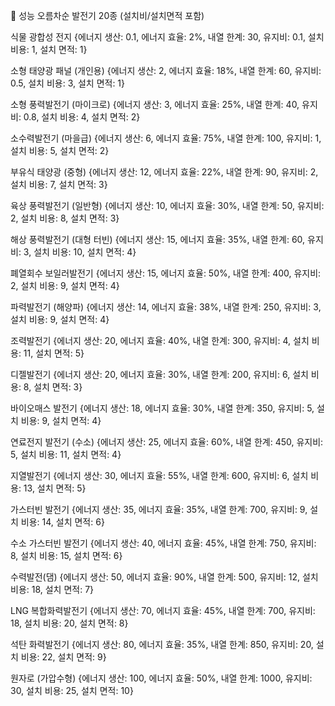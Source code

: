 🔻 성능 오름차순 발전기 20종 (설치비/설치면적 포함)

식물 광합성 전지
{에너지 생산: 0.1, 에너지 효율: 2%, 내열 한계: 30, 유지비: 0.1, 설치 비용: 1, 설치 면적: 1}

소형 태양광 패널 (개인용)
{에너지 생산: 2, 에너지 효율: 18%, 내열 한계: 60, 유지비: 0.5, 설치 비용: 3, 설치 면적: 1}

소형 풍력발전기 (마이크로)
{에너지 생산: 3, 에너지 효율: 25%, 내열 한계: 40, 유지비: 0.8, 설치 비용: 4, 설치 면적: 2}

소수력발전기 (마을급)
{에너지 생산: 6, 에너지 효율: 75%, 내열 한계: 100, 유지비: 1, 설치 비용: 5, 설치 면적: 2}

부유식 태양광 (중형)
{에너지 생산: 12, 에너지 효율: 22%, 내열 한계: 90, 유지비: 2, 설치 비용: 7, 설치 면적: 3}

육상 풍력발전기 (일반형)
{에너지 생산: 10, 에너지 효율: 30%, 내열 한계: 50, 유지비: 2, 설치 비용: 8, 설치 면적: 3}

해상 풍력발전기 (대형 터빈)
{에너지 생산: 15, 에너지 효율: 35%, 내열 한계: 60, 유지비: 3, 설치 비용: 10, 설치 면적: 4}

폐열회수 보일러발전기
{에너지 생산: 15, 에너지 효율: 50%, 내열 한계: 400, 유지비: 2, 설치 비용: 9, 설치 면적: 4}

파력발전기 (해양파)
{에너지 생산: 14, 에너지 효율: 38%, 내열 한계: 250, 유지비: 3, 설치 비용: 9, 설치 면적: 4}

조력발전기
{에너지 생산: 20, 에너지 효율: 40%, 내열 한계: 300, 유지비: 4, 설치 비용: 11, 설치 면적: 5}

디젤발전기
{에너지 생산: 20, 에너지 효율: 30%, 내열 한계: 200, 유지비: 6, 설치 비용: 8, 설치 면적: 3}

바이오매스 발전기
{에너지 생산: 18, 에너지 효율: 30%, 내열 한계: 350, 유지비: 5, 설치 비용: 9, 설치 면적: 4}

연료전지 발전기 (수소)
{에너지 생산: 25, 에너지 효율: 60%, 내열 한계: 450, 유지비: 5, 설치 비용: 11, 설치 면적: 4}

지열발전기
{에너지 생산: 30, 에너지 효율: 55%, 내열 한계: 600, 유지비: 6, 설치 비용: 13, 설치 면적: 5}

가스터빈 발전기
{에너지 생산: 35, 에너지 효율: 35%, 내열 한계: 700, 유지비: 9, 설치 비용: 14, 설치 면적: 6}

수소 가스터빈 발전기
{에너지 생산: 40, 에너지 효율: 45%, 내열 한계: 750, 유지비: 8, 설치 비용: 15, 설치 면적: 6}

수력발전(댐)
{에너지 생산: 50, 에너지 효율: 90%, 내열 한계: 500, 유지비: 12, 설치 비용: 18, 설치 면적: 7}

LNG 복합화력발전기
{에너지 생산: 70, 에너지 효율: 45%, 내열 한계: 700, 유지비: 18, 설치 비용: 20, 설치 면적: 8}

석탄 화력발전기
{에너지 생산: 80, 에너지 효율: 35%, 내열 한계: 850, 유지비: 20, 설치 비용: 22, 설치 면적: 9}

원자로 (가압수형)
{에너지 생산: 100, 에너지 효율: 50%, 내열 한계: 1000, 유지비: 30, 설치 비용: 25, 설치 면적: 10}
